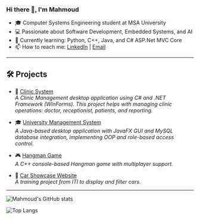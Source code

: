 ### Hi there 👋, I'm Mahmoud

- 🎓 Computer Systems Engineering student at MSA University
- 💻 Passionate about Software Development, Embedded Systems, and AI
- 🚀 Currently learning: Python, C++, Java, and C# ASP.Net MVC Core
- 📫 How to reach me: [LinkedIn](https://www.linkedin.com/in/mahmoudelsalmy) | [Email](mailto:mahmoudelsalmy1@gmail.com)

---

## 🛠️ Projects


- 🏥 [Clinic System](https://github.com/EncryptCore-Clinic-System/Clinic-System-FE)  
  *A Clinic Management desktop application using C# and .NET Framework (WinForms).
This project helps with managing clinic operations: doctor, receptionist, patients, and reporting.*

- 🎓 [University Management System](https://github.com/mahmoudelsalmy/University-Management-System)  
  *A Java-based desktop application with JavaFX GUI and MySQL database integration, implementing OOP and role-based access control.*  

- 🎮 [Hangman Game](https://github.com/mahmoudelsalmy/Hangman-game)  
  *A C++ console-based Hangman game with multiplayer support.*
  
- 🚗 [Car Showcase Website](https://github.com/mahmoudelsalmy/Car-Showcase-Website)  
  *A training project from ITI to display and filter cars.*  

---

![Mahmoud's GitHub stats](https://github-readme-stats.vercel.app/api?username=mahmoudelsalmy&show_icons=true&theme=radical)

![Top Langs](https://github-readme-stats.vercel.app/api/top-langs/?username=mahmoudelsalmy&layout=compact&theme=radical)
